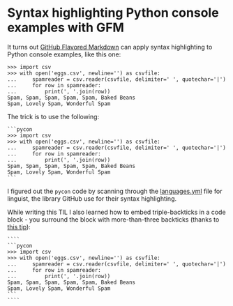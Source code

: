 # Syntax highlighting Python console examples with GFM

It turns out [GitHub Flavored Markdown](https://github.github.com/gfm/) can apply syntax highlighting to Python console examples, like this one:

```pycon
>>> import csv
>>> with open('eggs.csv', newline='') as csvfile:
...     spamreader = csv.reader(csvfile, delimiter=' ', quotechar='|')
...     for row in spamreader:
...         print(', '.join(row))
Spam, Spam, Spam, Spam, Spam, Baked Beans
Spam, Lovely Spam, Wonderful Spam
```

The trick is to use the following:

````
```pycon
>>> import csv
>>> with open('eggs.csv', newline='') as csvfile:
...     spamreader = csv.reader(csvfile, delimiter=' ', quotechar='|')
...     for row in spamreader:
...         print(', '.join(row))
Spam, Spam, Spam, Spam, Spam, Baked Beans
Spam, Lovely Spam, Wonderful Spam
```
````
I figured out the `pycon` code by scanning through the [languages.yml](https://github.com/github/linguist/blob/v7.12.2/lib/linguist/languages.yml#L4406-L4414) file for linguist, the library GitHub use for their syntax highlighting.

While writing this TIL I also learned how to embed triple-backticks in a code block - you surround the block with more-than-three backticks (thanks to [this tip](https://github.com/jonschlinkert/remarkable/issues/146#issuecomment-85539428)):


`````
````
```pycon
>>> import csv
>>> with open('eggs.csv', newline='') as csvfile:
...     spamreader = csv.reader(csvfile, delimiter=' ', quotechar='|')
...     for row in spamreader:
...         print(', '.join(row))
Spam, Spam, Spam, Spam, Spam, Baked Beans
Spam, Lovely Spam, Wonderful Spam
```
````
`````
